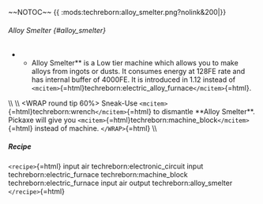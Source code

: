 \~\~NOTOC\~\~ {{ :mods:techreborn:alloy_smelter.png?nolink&200\|}}

###### Alloy Smelter {#alloy_smelter}

-   -   Alloy Smelter\*\* is a Low tier machine which allows you to make
        alloys from ingots or dusts. It consumes energy at 128FE rate
        and has internal buffer of 4000FE. It is introduced in 1.12
        instead of
        `<mcitem>`{=html}techreborn:electric_alloy_furnace`</mcitem>`{=html}.

\\\\ \\\\ \<WRAP round tip 60%\> Sneak-Use
`<mcitem>`{=html}techreborn:wrench`</mcitem>`{=html} to dismantle
\*\*Alloy Smelter\*\*. Pickaxe will give you
`<mcitem>`{=html}techreborn:machine_block`</mcitem>`{=html} instead of
machine. `</WRAP>`{=html} \\\\

##### Recipe

`<recipe>`{=html} input air techreborn:electronic_circuit input
techreborn:electric_furnace techreborn:machine_block
techreborn:electric_furnace input air output techreborn:alloy_smelter
`</recipe>`{=html}
